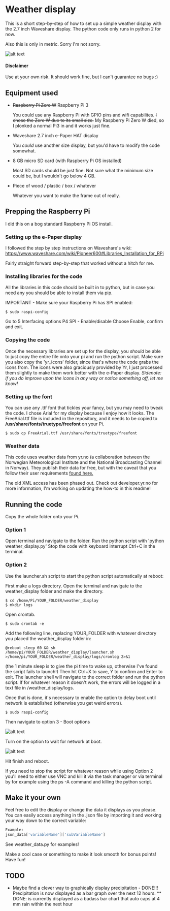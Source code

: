 # Weather display

This is a short step-by-step of how to set up a simple weather display with the 2.7 inch Waveshare display. The python code only runs in python 2 for now.

Also this is only in metric. Sorry I'm not sorry.

![alt text](https://raw.githubusercontent.com/NeonSpork/weather_display/master/test.png "Example screen")

#### Disclaimer
Use at your own risk. It should work fine, but I can't guarantee no bugs :)

## Equipment used
* ~~Raspberry Pi Zero W~~ Raspberry Pi 3

   You could use any Raspberry Pi with GPIO pins and wifi capabilites. ~~I chose the Zero W due to its small size.~~ My Raspberry Pi Zero W died, so I plonked a normal Pi3 in and it works just fine.

* Waveshare 2.7 inch e-Paper HAT display

   You *could* use another size display, but you'd have to modify the code somewhat.

* 8 GB micro SD card (with Raspberry Pi OS installed)

   Most SD cards should be just fine. Not sure what the minimum size could be, but I wouldn't go below 4 GB.

* Piece of wood / plastic / box / whatever

   Whatever you want to make the frame out of really.

## Prepping the Raspberry Pi
I did this on a bog standard Raspberry Pi OS install.

### Setting up the e-Paper display
I followed the step by step instructions on Waveshare's wiki:
https://www.waveshare.com/wiki/Pioneer600#Libraries_Installation_for_RPi

Fairly straight forward step-by-step that worked without a hitch for me.

### Installing libraries for the code
All the libraries in this code should be built in to python, but in case you need any you should be able to install them via pip.

IMPORTANT - Make sure your Raspberry Pi has SPI enabled:
```
$ sudo raspi-config
```
Go to 5 Interfacing options
P4 SPI - Enable/disable
Choose Enable, confirm and exit.

### Copying the code
Once the necessary libraries are set up for the display, you *should* be able to just copy the entire file onto your pi and run the python script. Make sure you also copy the 'yr_icons' folder, since that's where the code grabs the icons from. The icons were also graciously provided by Yr, I just processed them slightly to make them work better with the e-Paper display. *Sidenote: if you do improve upon the icons in any way or notice something off, let me know!*

### Setting up the font
You can use any .ttf font that tickles your fancy, but you may need to tweak the code. I chose Arial for my display because I enjoy how it looks. The FreeArial.ttf file is included in the repository, and it needs to be copied to **/usr/share/fonts/truetype/freefont** on your Pi.
```
$ sudo cp FreeArial.ttf /usr/share/fonts/truetype/freefont
```

### Weather data
This code uses weather data from yr.no (a collaboration between the Norwegian Meteorological Institute and the National Broadcasting Channel in Norway). They publish their data for free, but with the caveat that you follow their user requirements [found here.](http://om.yr.no/info/verdata/free-weather-data/ "Information about the free weather data service")

The old XML access has been phased out. Check out developer.yr.no for more information, I'm working on updating the how-to in this readme!

## Running the code
Copy the whole folder onto your Pi.
### Option 1
Open terminal and navigate to the folder. Run the python script with 'python weather_display.py'
Stop the code with keyboard interrupt Ctrl+C in the terminal.
### Option 2
Use the launcher.sh script to start the python script automatically at reboot:

First make a logs directory. Open the terminal and navigate to the weather_display folder and make the directory.
```
$ cd /home/Pi/YOUR_FOLDER/weather_display
$ mkdir logs
```
Open crontab.
```
$ sudo crontab -e
```
Add the following line, replacing YOUR_FOLDER with whatever directory you placed the weather_display folder in:
```
@reboot sleep 60 && sh /home/pi/YOUR_FOLDER/weather_display/launcher.sh >/home/pi/YOUR_FOLDER/weather_display/logs/cronlog 2>&1
```
(the 1 minute sleep is to give the pi time to wake up, otherwise I've found the script fails to launch!)
Then hit Ctrl+X to save, Y to confirm and Enter to exit.
The launcher shell will navigate to the correct folder and run the python script. If for whatever reason it doesn't work, the errors will be logged in a text file in /weather_display/logs.

Once that is done, it's necessary to enable the option to delay boot until network is established (otherwise you get weird errors).
```
$ sudo raspi-config
```
Then navigate to option 3 - Boot options

![alt text](https://i.imgur.com/l7dhtTOl.png "Raspi-config option 3")

Turn on the option to wait for network at boot.

![alt text](https://i.imgur.com/9Rm3Gfvl.png "Wait for network")

Hit finish and reboot.

If you need to stop the script for whatever reason while using Option 2 you'll need to either use VNC and kill it via the task manager or via terminal by for example using the ps -A command and killing the python script.

## Make it your own
Feel free to edit the display or change the data it displays as you please. You can easily access anything in the .json file by importing it and working your way down to the correct variable:
```python
Example:
json_data['variableName']['subVariableName']
```
See weather_data.py for examples!


Make a cool case or something to make it look smooth for bonus points! Have fun!

## TODO
* Maybe find a clever way to graphically display precipitation - DONE!!! Precipitation is now displayed as a bar graph over the next 12 hours.
** DONE: is currently displayed as a badass bar chart that auto caps at 4 mm rain within the next hour
